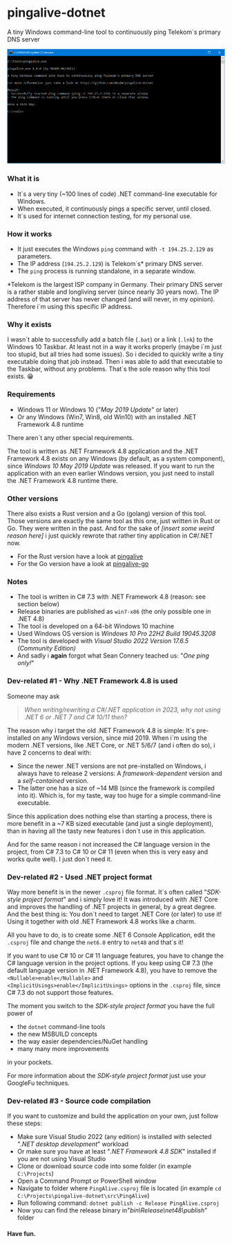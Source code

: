 # pingalive-dotnet
A tiny Windows command-line tool to continuously ping Telekom´s primary DNS server

![Screenshot](screenshot.png)

### What it is

- It´s a very tiny (~100 lines of code) .NET command-line executable for Windows.
- When executed, it continuously pings a specific server, until closed.
- It´s used for internet connection testing, for my personal use.

### How it works

- It just executes the Windows `ping` command with `-t 194.25.2.129` as parameters.
- The IP address (`194.25.2.129`) is Telekom´s* primary DNS server.
- The `ping` process is running standalone, in a separate window.

*Telekom is the largest ISP company in Germany. Their primary DNS server is a rather stable and longliving server (since nearly 30 years now). The IP address of that server has never changed (and will never, in my opinion). Therefore i´m using this specific IP address.

### Why it exists

I wasn´t able to successfully add a batch file (`.bat`) or a link (`.lnk`) to the Windows 10 Taskbar. At least not in a way it works properly (maybe i´m just too stupid, but all tries had some issues). So i decided to quickly write a tiny executable doing that job instead. Then i was able to add that executable to the Taskbar, without any problems. That´s the sole reason why this tool exists. :grin:

### Requirements

- Windows 11 or Windows 10 ("_May 2019 Update_" or later)
- Or any Windows (Win7, Win8, old Win10) with an installed .NET Framework 4.8 runtime

There aren´t any other special requirements.

The tool is written as .NET Framework 4.8 application and the .NET Framework 4.8 exists on any Windows (by default, as a system component), since _Windows 10 May 2019 Update_ was released. If you want to run the application with an even earlier Windows version, you just need to install the .NET Framework 4.8 runtime there.

### Other versions

There also exists a Rust version and a Go (golang) version of this tool. Those versions are exactly the same tool as this one, just written in Rust or Go. They were written in the past. And for the sake of _[insert some weird reason here]_ i just quickly rewrote that rather tiny application in C#/.NET now.

- For the Rust version have a look at [pingalive](https://github.com/mbodm/pingalive)
- For the Go version have a look at [pingalive-go](https://github.com/mbodm/pingalive-go)

### Notes

- The tool is written in C# 7.3 with .NET Framework 4.8 (reason: see section below)
- Release binaries are published as `win7-x86` (the only possible one in .NET 4.8)
- The tool is developed on a 64-bit Windows 10 machine
- Used Windows OS version is _Windows 10 Pro 22H2 Build 19045.3208_
- The tool is developed with _Visual Studio 2022 Version 17.6.5 (Community Edition)_
- And sadly i __again__ forgot what Sean Connery teached us: "_One ping only!_"

### Dev-related #1 - Why .NET Framework 4.8 is used

Someone may ask

> _When writing/rewriting a C#/.NET application in 2023, why not using .NET 6 or .NET 7 and C# 10/11 then?_

The reason why i target the old .NET Framework 4.8 is simple: It´s pre-installed on any Windows version, since mid 2019. When i´m using the modern .NET versions, like .NET Core, or .NET 5/6/7 (and i often do so), i have 2 concerns to deal with:

- Since the newer .NET versions are not pre-installed on Windows, i always have to release 2 versions: A _framework-dependent_ version and a _self-contained_ version.
- The latter one has a size of ~14 MB (since the framework is compiled into it). Which is, for my taste, way too huge for a simple command-line executable.

Since this application does nothing else than starting a process, there is more benefit in a ~7 KB sized executable (and just a single deployment), than in having all the tasty new features i don´t use in this application.

And for the same reason i not increased the C# language version in the project, from C# 7.3 to C# 10 or C# 11 (even when this is very easy and works quite well). I just don´t need it.

### Dev-related #2 - Used .NET project format

Way more benefit is in the newer `.csproj` file format. It´s often called "_SDK-style project format_" and i simply love it! It was introduced with .NET Core and improves the handling of .NET projects in general, by a great degree. And the best thing is: You don´t need to target .NET Core (or later) to use it! Using it together with old .NET Framework 4.8 works like a charm.

All you have to do, is to create some .NET 6 Console Application, edit the `.csproj` file and change the `net6.0` entry to `net48` and that´s it!

If you want to use C# 10 or C# 11 language features, you have to change the C# language version in the project options. If you keep using C# 7.3 (the default language version in .NET Framework 4.8), you have to remove the `<Nullable>enable</Nullable>` and `<ImplicitUsings>enable</ImplicitUsings>` options in the `.csproj` file, since C# 7.3 do not support those features.

The moment you switch to the _SDK-style project format_ you have the full power of

- the `dotnet` command-line tools
- the new MSBUILD concepts
- the way easier dependencies/NuGet handling
- many many more improvements

in your pockets.

For more information about the _SDK-style project format_ just use your GoogleFu techniques.

### Dev-related #3 - Source code compilation

If you want to customize and build the application on your own, just follow these steps:
- Make sure Visual Studio 2022 (any edition) is installed with selected "_.NET desktop development_" workload
- Or make sure you have at least "_.NET Framework 4.8 SDK_" installed if you are not using Visual Studio
- Clone or download source code into some folder (in example `C:\Projects`)
- Open a Command Prompt or PowerShell window
- Navigate to folder where `PingAlive.csproj` file is located (in example `cd C:\Projects\pingalive-dotnet\src\PingAlive`)
- Run following command: `dotnet publish -c Release PingAlive.csproj`
- Now you can find the release binary in"_bin\Release\net48\publish_" folder

#### Have fun.
